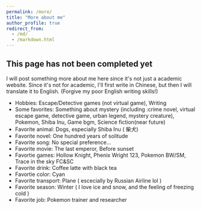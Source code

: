 ```yaml
---
permalink: /more/
title: "More about me"
author_profile: true
redirect_from: 
  - /md/
  - /markdown.html
---
```


## This page has not been completed yet

I will post something more about me here since it's not just a academic website.
Since it's not for academic, I'll first write in Chinese, but then I will translate it to English. (Forgive my poor English writing skills!)

* Hobbies: Escape/Detective games (not virtual game), Writing 
* Some favorites: Something about mystery (including :crime novel, virtual escape game, detective game, urban legend, mystery creature), Pokemon, Shiba Inu, Game bgm, Science fiction(near future)
* Favorite animal: Dogs, especially Shiba Inu ( 柴犬)
* Favorite novel: One hundred years of solitude 
* Favorite song: No special preference...
* Favorite movie: The last emperor, Before sunset
* Favortie games: Hollow Knight, Phenix Wright 123, Pokemon BW/SM, Trace in the sky FC&SC
* Favorite drink: Coffee latte with black tea
* Favortie color: Cyan
* Favorite transport: Plane ( escecially by Russian Airline lol )
* Favorite season: Winter ( I love ice and snow, and the feeling of freezing cold )
* Favorite job: Pokemon trainer and researcher

